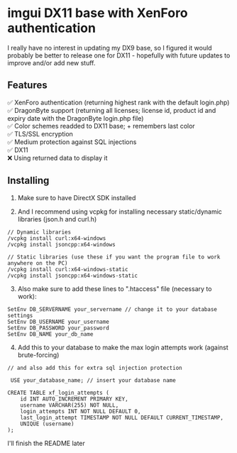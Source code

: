 # imgui DX11 base with XenForo authentication

I really have no interest in updating my DX9 base, so I figured it would probably be better to release one for DX11 - hopefully with future updates to improve and/or add new stuff.

## Features

✅ XenForo authentication (returning highest rank with the default login.php)  
✅ DragonByte support (returning all licenses; license id, product id and expiry date with the DragonByte login.php file)  
✅ Color schemes readded to DX11 base; + remembers last color  
✅ TLS/SSL encryption  
✅ Medium protection against SQL injections  
✅ DX11  
❌ Using returned data to display it  

## Installing

1. Make sure to have DirectX SDK installed

2. And I recommend using vcpkg for installing necessary static/dynamic libraries (json.h and curl.h)

```
// Dynamic libraries
/vcpkg install curl:x64-windows 
/vcpkg install jsoncpp:x64-windows

// Static libraries (use these if you want the program file to work anywhere on the PC)
/vcpkg install curl:x64-windows-static
/vcpkg install jsoncpp:x64-windows-static
```

3. Also make sure to add these lines to ".htaccess" file (necessary to work):

```
SetEnv DB_SERVERNAME your_servername // change it to your database settings
SetEnv DB_USERNAME your_username
SetEnv DB_PASSWORD your_password
SetEnv DB_NAME your_db_name
```
4. Add this to your database to make the max login attempts work (against brute-forcing)
```
// and also add this for extra sql injection protection
 
 USE your_database_name; // insert your database name

CREATE TABLE xf_login_attempts (
    id INT AUTO_INCREMENT PRIMARY KEY,
    username VARCHAR(255) NOT NULL,
    login_attempts INT NOT NULL DEFAULT 0,
    last_login_attempt TIMESTAMP NOT NULL DEFAULT CURRENT_TIMESTAMP,
    UNIQUE (username)
);
```

I'll finish the README later
